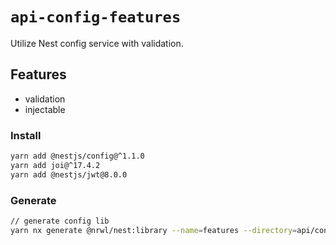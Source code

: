 # `api-config-features`

Utilize Nest config service with validation.

## Features

- validation
- injectable

### Install

```bash
yarn add @nestjs/config@^1.1.0
yarn add joi@^17.4.2
yarn add @nestjs/jwt@8.0.0
```

### Generate

```bash
// generate config lib
yarn nx generate @nrwl/nest:library --name=features --directory=api/config --buildable --standaloneConfig --strict --tags=type:config --no-interactive
```
